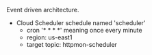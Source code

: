 Event driven architecture.

- Cloud Scheduler schedule named 'scheduler'
  - cron '* * * *' meaning once every minute
  -  region: us-east1
  -  target topic: httpmon-scheduler

